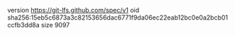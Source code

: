 version https://git-lfs.github.com/spec/v1
oid sha256:15eb5c6873a3c82153656dac6771f9da06ec22eab12bc0e0a2bcb01ccfb3dd8a
size 9097
